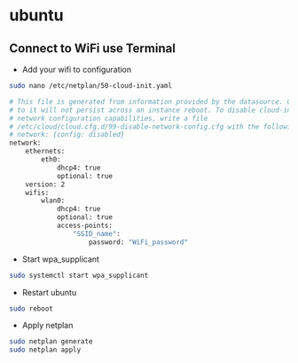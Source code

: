 # ubuntu

## Connect to WiFi use Terminal
- Add your wifi to configuration
```bash
sudo nano /etc/netplan/50-cloud-init.yaml
```
```bash
# This file is generated from information provided by the datasource. Changes
# to it will not persist across an instance reboot. To disable cloud-init's
# network configuration capabilities, write a file
# /etc/cloud/cloud.cfg.d/99-disable-network-config.cfg with the following:
# network: {config: disabled}
network:
    ethernets:
        eth0:
            dhcp4: true
            optional: true
    version: 2
    wifis:
        wlan0:
            dhcp4: true
            optional: true
            access-points:
                "SSID_name":
                    password: "WiFi_password"
```

- Start wpa_supplicant
```bash
sudo systemctl start wpa_supplicant
```

- Restart ubuntu
```bash
sudo reboot
```

- Apply netplan
```bash
sudo netplan generate
sudo netplan apply
```